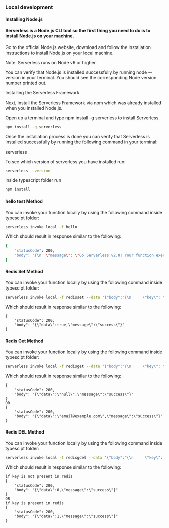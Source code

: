 ### Local development
#### Installing Node.js

#### Serverless is a Node.js CLI tool so the first thing you need to do is to install Node.js on your machine.

Go to the official Node.js website, download and follow the installation instructions to install Node.js on your local machine.

Note: Serverless runs on Node v6 or higher.

You can verify that Node.js is installed successfully by running node --version in your terminal. You should see the corresponding Node version number printed out.

Installing the Serverless Framework

Next, install the Serverless Framework via npm which was already installed when you installed Node.js.

Open up a terminal and type npm install -g serverless to install Serverless.

```bash
npm install -g serverless
```

Once the installation process is done you can verify that Serverless is installed successfully by running the following command in your terminal:

serverless

To see which version of serverless you have installed run:

```bash
serverless --version
```

inside typescript folder run
```bash
npm install
```

#### hello test Method
You can invoke your function locally by using the following command inside typescipt folder:

```bash
serverless invoke local -f hello
```

Which should result in response similar to the following:

```bash
{
    "statusCode": 200,
    "body": "{\n  \"message\": \"Go Serverless v2.0! Your function executed successfully!\",\n  \"input\": \"\"\n}"
}
```


#### Redis Set Method
You can invoke your function locally by using the following command inside typescipt folder:

```bash
serverless invoke local -f redisset --data '{"body":"{\n     \"key\": \"user_email\",\n    \"value\": \"email@example.com\"}","headers":{"authentication_data":"redis_auth_permission"}}'
```

Which should result in response similar to the following:

```
{
    "statusCode": 200,
    "body": "{\"data\":true,\"message\":\"success\"}"
}
```

#### Redis Get Method
You can invoke your function locally by using the following command inside typescipt folder:

```bash
serverless invoke local -f redisget --data '{"body":"{\n     \"key\": \"user_email\"}","headers":{"authentication_data":"redis_auth_permission"}}'
```

Which should result in response similar to the following:

```
{
    "statusCode": 200,
    "body": "{\"data\":\"null\",\"message\":\"success\"}"
}
OR 
{
    "statusCode": 200,
    "body": "{\"data\":\"email@example.com\",\"message\":\"success\"}"
}
```


#### Redis DEL Method
You can invoke your function locally by using the following command inside typescipt folder:

```bash
serverless invoke local -f redisgdel --data '{"body":"{\n     \"key\": \"user_email\"}","headers":{"authentication_data":"redis_auth_permission"}}'
```

Which should result in response similar to the following:

```
if key is not present in redis
{
    "statusCode": 200,
    "body": "{\"data\":0,\"message\":\"success\"}"
}
OR 
if key is present in redis
{
    "statusCode": 200,
    "body": "{\"data\":1,\"message\":\"success\"}"
}
```

